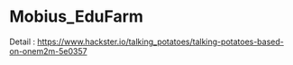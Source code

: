 # Mobius_EduFarm

Detail : https://www.hackster.io/talking_potatoes/talking-potatoes-based-on-onem2m-5e0357
